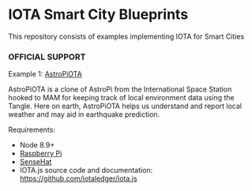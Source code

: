 # IOTA Smart City Blueprints

This repository consists of examples implementing IOTA for Smart Cities

### **OFFICIAL SUPPORT** ###

Example 1: [AstroPiOTA](../AstroPiOTA/introduction/overview.md)

AstroPiOTA is a clone of AstroPi from the International Space Station hooked to MAM for keeping track of local environment data using the Tangle. Here on earth, AstroPiOTA helps us understand and report local weather and may aid in earthquake prediction.

Requirements:
- Node 8.9+
- [Raspberry Pi](https://www.raspberrypi.org/)
- [SenseHat](https://thepihut.com/products/raspberry-pi-sense-hat-astro-pi)
- IOTA.js source code and documentation: https://github.com/iotaledger/iota.js

